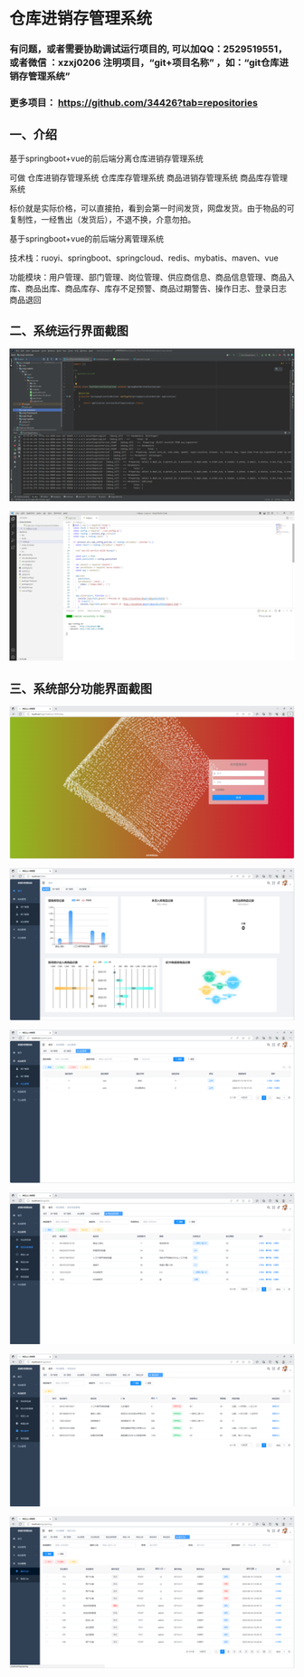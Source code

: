 # 仓库进销存管理系统

### 有问题，或者需要协助调试运行项目的, 可以加QQ：2529519551，或者微信 ：xzxj0206 注明项目，“git+项目名称” ，如：“git仓库进销存管理系统”

### 更多项目： https://github.com/34426?tab=repositories



## 一、介绍

基于springboot+vue的前后端分离仓库进销存管理系统

可做 仓库进销存管理系统 仓库库存管理系统 商品进销存管理系统 商品库存管理系统

标价就是实际价格，可以直接拍，看到会第一时间发货，网盘发货。由于物品的可复制性，一经售出（发货后），不退不换，介意勿拍。

基于springboot+vue的前后端分离管理系统

技术栈：ruoyi、springboot、springcloud、redis、mybatis、maven、vue

功能模块：用户管理、部门管理、岗位管理、供应商信息、商品信息管理、商品入库、商品出库、商品库存、库存不足预警、商品过期警告、操作日志、登录日志
商品退回

## 二、系统运行界面截图

![img_6.png](imgs/img_6.png)

![img_7.png](imgs/img_7.png)

## 三、系统部分功能界面截图

![img.png](imgs/img.png)

![img_1.png](imgs/img_1.png)

![img_2.png](imgs/img_2.png)

![img_3.png](imgs/img_3.png)

![img_4.png](imgs/img_4.png)

![img_5.png](imgs/img_5.png)
